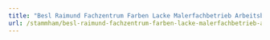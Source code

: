 ```yaml
---
title: "Besl Raimund Fachzentrum Farben Lacke Malerfachbetrieb Arbeitsbühnenvermietung"
url: /stammham/besl-raimund-fachzentrum-farben-lacke-malerfachbetrieb-arbeitsbuehnenvermietung/
---
```

